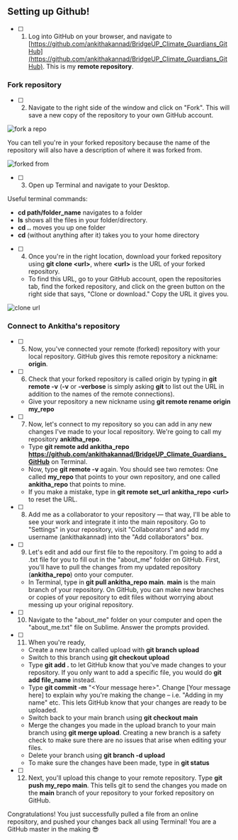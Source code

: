 ## Setting up Github!

- [ ] 1. Log into GitHub on your browser, and navigate to [https://github.com/ankithakannad/BridgeUP_Climate_Guardians_GitHub](https://github.com/ankithakannad/BridgeUP_Climate_Guardians_GitHub). This is my **remote repository**.

### Fork repository

- [ ] 2. Navigate to the right side of the window and click on &quot;Fork&quot;. This will save a new copy of the repository to your own GitHub account.

![fork a repo](https://github.com/amnh/BridgeUP-STEM-Oceans-Six/blob/master/photos/fork.png)

You can tell you're in your forked repository because the name of the repository will also have a description of where it was forked from. 

![forked from](https://github.com/ankithakannad/BridgeUP_Climate_Guardians_GitHub/blob/main/Guides/images/GitHub_guide_1.png)

- [ ] 3. Open up Terminal and navigate to your Desktop. 

Useful terminal commands:
   * **cd path/folder_name** navigates to a folder
   * **ls** shows all the files in your folder/directory.
   * **cd ..** moves you up one folder
   * **cd** (without anything after it) takes you to your home directory 
 
 - [ ] 4. Once you're in the right location, download your forked repository using **git clone \<url\>**, where **\<url\>** is the URL of your forked repository.
    * To find this URL, go to your GitHub account, open the repositories tab, find the forked repository, and click on the green button on the right side that says, \"Clone or download.\" Copy the URL it gives you.
    
  ![clone url](https://github.com/ankithakannad/BridgeUP_Climate_Guardians_GitHub/blob/main/Guides/images/GitHub_guide_2.png)
 
 ### Connect to Ankitha's repository
 
  - [ ] 5. Now, you've connected your remote (forked) repository with your local repository. GitHub gives this remote repository a nickname: **origin**. 
  
  - [ ] 6. Check that your forked repository is called origin by typing in **git remote -v** (**-v** or **-verbose** is simply asking **git** to list out the URL in addition to the names of the remote connections). 
    * Give your repository a new nickname using **git remote rename origin my_repo** 
  
  - [ ] 7. Now, let's connect to my repository so you can add in any new changes I've made to your local repository. We're going to call my repository **ankitha_repo**.
    * Type **git remote add ankitha_repo** **https://github.com/ankithakannad/BridgeUP_Climate_Guardians_GitHub** on Terminal.
    * Now, type **git remote -v** again. You should see two remotes: One called **my_repo** that points to your own repository, and one called **ankitha_repo** that points to mine.
    * If you make a mistake, type in **git remote set_url ankitha_repo \<url\>** to reset the URL.

- [ ] 8. Add me as a collaborator to your repository — that way, I'll be able to see your work and integrate it into the main repository. Go to "Settings" in your repository, visit "Collaborators" and add my username (ankithakannad) into the "Add collaborators" box. 

- [ ] 9. Let's edit and add our first file to the repository. I'm going to add a .txt file for you to fill out in the "about_me" folder on GitHub. First, you'll have to pull the changes from my updated repository (**ankitha_repo**) onto your computer. 
    * In Terminal, type in **git pull ankitha_repo main**. **main** is the main branch of your repository. On GitHub, you can make new branches or copies of your repository to edit files without worrying about messing up your original repository. 

- [ ] 10. Navigate to the "about_me" folder on your computer and open the "about_me.txt" file on Sublime. Answer the prompts provided. 

- [ ] 11. When you're ready, 
    * Create a new branch called upload with **git branch upload**
    * Switch to this branch using **git checkout upload**
    * Type **git add .** to let GitHub know that you've made changes to your repository. If you only want to add a specific file, you would do **git add file_name** instead.
    * Type **git commit -m** \"\<Your message here\>\". Change \[Your message here\] to explain why you&#39;re making the change – i.e. &quot;Adding in my name&quot; etc. This lets GitHub know that your changes are ready to be uploaded.
    * Switch back to your main branch using **git checkout main**
    * Merge the changes you made in the upload branch to your main branch using **git merge upload**. Creating a new branch is a safety check to make sure there are      no issues that arise when editing your files.
    * Delete your branch using **git branch -d upload**
    * To make sure the changes have been made, type in **git status**
    
- [ ] 12. Next, you&#39;ll upload this change to your remote repository. Type **git push my_repo main**. This tells git to send the changes you made on the **main** branch of your repository to your forked repository on GitHub.

Congratulations! You just successfully pulled a file from an online repository, and pushed your changes back all using Terminal! You are a GitHub master in the making :sunglasses:
